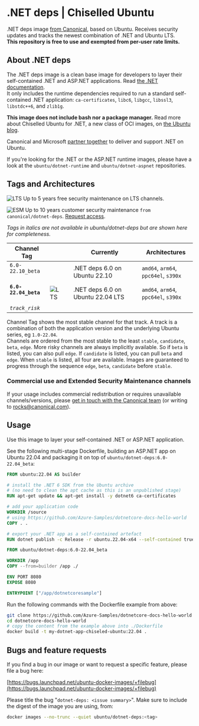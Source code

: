 # .NET deps | Chiselled Ubuntu

.NET deps image [from Canonical](https://ubuntu.com/security/docker-images), based on Ubuntu. Receives security updates and tracks the newest combination of .NET and Ubuntu LTS.     
**This repository is free to use and exempted from per-user rate limits.**


## About .NET deps

The .NET deps image is a clean base image for developers to layer their self-contained .NET and ASP.NET applications. Read [the .NET documentation](https://docs.microsoft.com/en-us/dotnet/core/deploying/).     
It only includes the runtime dependencies required to run a standard self-contained .NET application: `ca-certificates`, `libc6`, `libgcc`, `libssl3`, `libstdc++6`, and `zlib1g`.     

**This image does not include bash nor a package manager.**
Read more about Chiselled Ubuntu for .NET, a new class of OCI images, on [the Ubuntu blog](https://ubuntu.com/blog/install-dotnet-on-ubuntu).         

Canonical and Microsoft [partner together](https://ubuntu.com/blog/install-dotnet-on-ubuntu) to deliver and support .NET on Ubuntu.

If you're looking for the .NET or the ASP.NET runtime images, please have a look at the `ubuntu/dotnet-runtime` and `ubuntu/dotnet-aspnet` repositories.


## Tags and Architectures
![LTS](https://assets.ubuntu.com/v1/0a5ff561-LTS%402x.png?h=17)
Up to 5 years free security maintenance on LTS channels.

![ESM](https://assets.ubuntu.com/v1/572f3fbd-ESM%402x.png?h=17)
Up to 10 years customer security maintenance `from canonical/dotnet-deps`. [Request access](https://ubuntu.com/security/docker-images#get-in-touch).

_Tags in italics are not available in ubuntu/dotnet-deps but are shown here for completeness._

| Channel Tag | | | Currently | Architectures |
|---|---|---|---|---|
 | `6.0-22.10_beta` &nbsp;&nbsp; |  | | .NET deps 6.0 on Ubuntu&nbsp;22.10&nbsp;| `amd64`, `arm64`, `ppc64el`, `s390x` |
 | **`6.0-22.04_beta`** &nbsp;&nbsp; | ![LTS](https://assets.ubuntu.com/v1/0a5ff561-LTS%402x.png?h=17) | | .NET deps 6.0 on Ubuntu&nbsp;22.04&nbsp;LTS| `amd64`, `arm64`, `ppc64el`, `s390x` |
| _`track_risk`_ |

Channel Tag shows the most stable channel for that track. A track is a combination of both the application version and the underlying Ubuntu series, eg `1.0-22.04`.     
Channels are ordered from the most stable to the least `stable`, `candidate`, `beta`, `edge`. More risky channels are always implicitly available. So if `beta` is listed, you can also pull `edge`. If `candidate` is listed, you can pull `beta` and `edge`. When `stable` is listed, all four are available. Images are guaranteed to progress through the sequence `edge`, `beta`, `candidate` before `stable`.

### Commercial use and Extended Security Maintenance channels
If your usage includes commercial redistribution or requires unavailable channels/versions, please [get in touch with the Canonical team](https://ubuntu.com/security/docker-images#get-in-touch) (or writing to rocks@canonical.com).

## Usage

Use this image to layer your self-contained .NET or ASP.NET application.

See the following multi-stage Dockerfile, building an ASP.NET app on Ubuntu 22.04
and packaging it on top of `ubuntu/dotnet-deps:6.0-22.04_beta`:

```Dockerfile
FROM ubuntu:22.04 AS builder

# install the .NET 6 SDK from the Ubuntu archive
# (no need to clean the apt cache as this is an unpublished stage)
RUN apt-get update && apt-get install -y dotnet6 ca-certificates

# add your application code
WORKDIR /source
# using https://github.com/Azure-Samples/dotnetcore-docs-hello-world
COPY . .

# export your .NET app as a self-contained artefact
RUN dotnet publish -c Release -r ubuntu.22.04-x64 --self-contained true -o /app

FROM ubuntu/dotnet-deps:6.0-22.04_beta

WORKDIR /app
COPY --from=builder /app ./

ENV PORT 8080
EXPOSE 8080

ENTRYPOINT ["/app/dotnetcoresample"]
```

Run the following commands with the Dockerfile example from above:

```sh
git clone https://github.com/Azure-Samples/dotnetcore-docs-hello-world
cd dotnetcore-docs-hello-world
# copy the content from the example above into ./Dockerfile
docker build -t my-dotnet-app-chiseled-ubuntu:22.04 .
```

<!-- 
#### Parameters

| Parameter | Description |
|---|---|
| `-e TZ=UTC` | Timezone. | -->

## Bugs and feature requests

If you find a bug in our image or want to request a specific feature, please file a bug here:

[https://bugs.launchpad.net/ubuntu-docker-images/+filebug](https://bugs.launchpad.net/ubuntu-docker-images/+filebug)

Please title the bug "`dotnet-deps: <issue summary>`". Make sure to include the digest of the image you are using, from:

```sh
docker images --no-trunc --quiet ubuntu/dotnet-deps:<tag>
```

